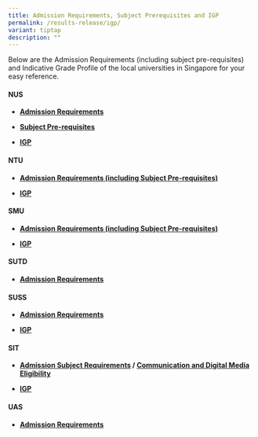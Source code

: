 ```yaml
---
title: Admission Requirements, Subject Prerequisites and IGP
permalink: /results-release/igp/
variant: tiptap
description: ""
---
```

<p>Below are the Admission Requirements (including subject pre-requisites)
and Indicative Grade Profile of the local universities in Singapore for
your easy reference.</p>
<p></p>
<h4><strong>NUS</strong></h4>
<ul>
<li>
<p><strong><a href="https://www.nus.edu.sg/oam/apply-to-nus/singapore-cambridge-gce-a-level/admissions-requirements" class="XqQF9c" rel="noopener noreferrer nofollow" target="_blank"><u>Admission Requirements</u></a></strong>
</p>
</li>
<li>
<p><strong><a href="https://nus.edu.sg/oam/admissions/before-you-apply/programme-prerequisites" class="XqQF9c" rel="noopener noreferrer nofollow" target="_blank"><u>Subject Pre-requisites</u></a></strong>
</p>
</li>
<li>
<p><strong><a href="https://www.nus.edu.sg/oam/undergraduate-programmes/indicative-grade-profile-%28igp%29" class="XqQF9c" rel="noopener noreferrer nofollow" target="_blank"><u>IGP</u></a></strong>
</p>
</li>
</ul>
<h4><strong>NTU</strong></h4>
<ul>
<li>
<p><strong><a href="https://www.ntu.edu.sg/admissions/undergraduate/admission-guide/singapore-cambridge-gce-a-level" class="XqQF9c" rel="noopener noreferrer nofollow" target="_blank"><u>Admission Requirements (including Subject Pre-requisites)</u></a></strong>
</p>
</li>
<li>
<p><strong><a href="https://www3.ntu.edu.sg/oad2/website_files/igp/ntu_igp.pdf" class="XqQF9c" rel="noopener noreferrer nofollow" target="_blank"><u>IGP</u></a></strong>
</p>
</li>
</ul>
<h4><strong>SMU</strong></h4>
<ul>
<li>
<p><strong><a href="https://admissions.smu.edu.sg/admissions-requirements/singapore-cambridge-gce-levels" class="XqQF9c" rel="noopener noreferrer nofollow" target="_blank"><u>Admission Requirements (including Subject Pre-requisites)</u></a></strong>
</p>
</li>
<li>
<p><strong><a href="https://admissions.smu.edu.sg/admissions-requirements/indicative-grade-profile" class="XqQF9c" rel="noopener noreferrer nofollow" target="_blank"><u>IGP</u></a></strong>
</p>
</li>
</ul>
<h4><strong>SUTD</strong></h4>
<ul>
<li>
<p><strong><a href="https://www.sutd.edu.sg/admissions/undergraduate/singapore-cambridge-gce-a-level/criteria-for-admission" class="XqQF9c" rel="noopener noreferrer nofollow" target="_blank"><u>Admission Requirements</u></a></strong>
</p>
</li>
</ul>
<h4><strong>SUSS</strong></h4>
<ul>
<li>
<p><strong><a href="https://www.suss.edu.sg/full-time-undergraduate/admissions/eligibility" class="XqQF9c" rel="noopener noreferrer nofollow" target="_blank"><u>Admission Requirements</u></a></strong>
</p>
</li>
<li>
<p><strong><a href="https://www.suss.edu.sg/full-time-undergraduate/admissions/indicative-grade-profile-igp" class="XqQF9c" rel="noopener noreferrer nofollow" target="_blank"><u>IGP</u></a></strong>
</p>
</li>
</ul>
<h4><strong>SIT</strong></h4>
<ul>
<li>
<p><strong><a href="https://www.singaporetech.edu.sg/admissions/undergraduate/requirements/a-levels" class="XqQF9c" rel="noopener noreferrer nofollow" target="_blank"><u>Admission Subject Requirements</u></a> / <a href="https://www.singaporetech.edu.sg/undergraduate-programmes/digital-communications-and-integrated-media#eligibility" class="XqQF9c" rel="noopener noreferrer nofollow" target="_blank"><u>Communication and Digital Media Eligibility</u></a></strong>
</p>
</li>
<li>
<p><strong><a href="https://www.singaporetech.edu.sg/sites/default/files/2021-01/SIT_Indicative_Grade_Profile_0.pdf" class="XqQF9c" rel="noopener noreferrer nofollow" target="_blank"><u>IGP</u></a></strong>
</p>
</li>
</ul>
<h4><strong>UAS</strong></h4>
<ul>
<li>
<p><strong><a href="https://uas.edu.sg/admissions" class="XqQF9c" rel="noopener noreferrer nofollow" target="_blank"><u>Admission Requirements</u></a></strong>
</p>
</li>
</ul>
<p></p>